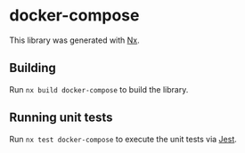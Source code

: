 # docker-compose

This library was generated with [Nx](https://nx.dev).

## Building

Run `nx build docker-compose` to build the library.

## Running unit tests

Run `nx test docker-compose` to execute the unit tests via [Jest](https://jestjs.io).
